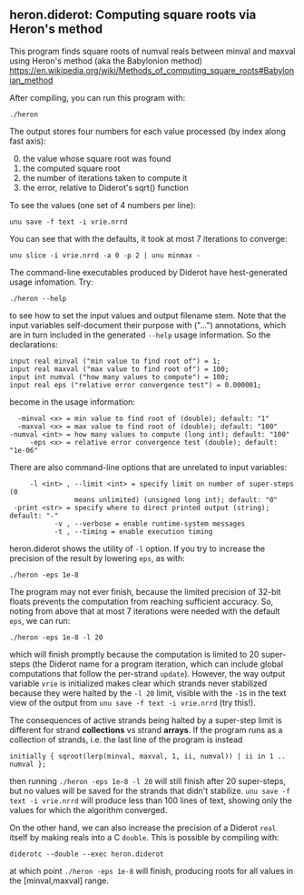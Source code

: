 ## heron.diderot: Computing square roots via Heron's method

This program finds square roots of numval reals between minval and maxval
using Heron's method (aka the Babylonion method)
https://en.wikipedia.org/wiki/Methods_of_computing_square_roots#Babylonian_method

After compiling, you can run this program with:

	./heron

The output stores four numbers for each value processed (by index along fast axis):
<ol start=0>
<li> the value whose square root was found
<li> the computed square root
<li> the number of iterations taken to compute it
<li> the error, relative to Diderot's sqrt() function
</ol>
To see the values (one set of 4 numbers per line):

	unu save -f text -i vrie.nrrd

You can see that with the defaults, it took at most 7 iterations to converge:

	unu slice -i vrie.nrrd -a 0 -p 2 | unu minmax -

The command-line executables produced by Diderot have hest-generated
usage infomation. Try:

	./heron --help

to see how to set the input values and output filename stem.  Note
that the input variables self-document their purpose with ("...")
annotations, which are in turn included in the generated `--help`
usage information.  So the declarations:

	input real minval ("min value to find root of") = 1;
	input real maxval ("max value to find root of") = 100;
	input int numval ("how many values to compute") = 100;
	input real eps ("relative error convergence test") = 0.000001;

become in the usage information:

	  -minval <x> = min value to find root of (double); default: "1"
	  -maxval <x> = max value to find root of (double); default: "100"
	-numval <int> = how many values to compute (long int); default: "100"
	     -eps <x> = relative error convergence test (double); default: "1e-06"

There are also command-line options that are unrelated to input variables:

	     -l <int> , --limit <int> = specify limit on number of super-steps (0
	                means unlimited) (unsigned long int); default: "0"
	 -print <str> = specify where to direct printed output (string); default: "-"
	           -v , --verbose = enable runtime-system messages
	           -t , --timing = enable execution timing

heron.diderot shows the utility of `-l` option. If you try to increase the precision
of the result by lowering `eps`, as with:

	./heron -eps 1e-8

The program may not ever finish, because the limited precision of 32-bit
floats prevents the computation from reaching sufficient accuracy. So, noting
from above that at most 7 iterations were needed with the default `eps`, we
can run:

	./heron -eps 1e-8 -l 20

which will finish promptly because the computation is limited to 20
super-steps (the Diderot name for a program iteration, which can include
global computations that follow the per-strand `update`). However, the way
output variable `vrie` is initialized makes clear which strands never
stabilized because they were halted by the `-l 20` limit, visible with the
`-1`s in the text view of the output from `unu save -f text -i vrie.nrrd`
(try this!).

The consequences of active strands being halted by a super-step limit is
different for strand **collections** vs strand **arrays**.  If the program runs
as a collection of strands, i.e. the last line of the program is instead

	initially { sqroot(lerp(minval, maxval, 1, ii, numval)) | ii in 1 .. numval };

then running `./heron -eps 1e-8 -l 20` will still finish after 20 super-steps,
but no values will be saved for the strands that didn't stabilize.
`unu save -f text -i vrie.nrrd` will produce less than 100 lines of text,
showing only the values for which the algorithm converged.

On the other hand, we can also increase the precision of a Diderot
`real` itself by making reals into a C `double`.  This is possible by
compiling with:

	diderotc --double --exec heron.diderot

at which point `./heron -eps 1e-8` will finish, producing roots for all values
in the [minval,maxval] range.
